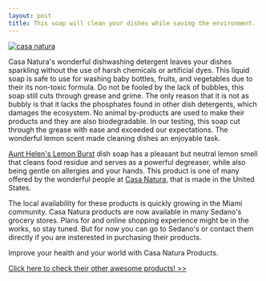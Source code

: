 ```yaml
---
layout: post
title: This soap will clean your dishes while saving the environment.
---
```


[![casa natura](http://casanaturaproducts.com/wp-content/uploads/2014/07/Dish1200X480-1024x409.jpg)](http://casanaturaproducts.com/portfolio-item/aunt-helens-lemon-burst-dish-soap/)

Casa Natura's wonderful dishwashing detergent leaves your dishes sparkling without the use of harsh chemicals or artificial dyes. This liquid soap is safe to use for washing baby bottles, fruits, and vegetables due to their its non-toxic formula. Do not be fooled by the lack of bubbles, this soap still cuts through grease and grime. The only reason that it is not as bubbly is that it lacks the phosphates found in other dish detergents, which damages the ecosystem. No animal by-products are used to make their products and they are also biodegradable. In our testing, this soap cut through the grease with ease and exceeded our expectations. The wonderful lemon scent made cleaning dishes an enjoyable task.

[Aunt Helen's Lemon Burst](http://casanaturaproducts.com/portfolio-item/aunt-helens-lemon-burst-dish-soap/) dish soap has a pleasant but neutral lemon smell that cleans food residue and serves as a powerful degreaser, while also being gentle on allergies and your hands. This product is one of many offered by the wonderful people at [Casa Natura](http://casanaturaproducts.com/), that is made in the United States.

The local availability for these products is quickly growing in the Miami community. Casa Natura products are now available in many Sedano's grocery stores. Plans for and online shopping experience might be in the works, so stay tuned. But for now you can go to Sedano's or contact them directly if you are insterested in purchasing their products. 

Improve your health and your world with Casa Natura Products.  


[Click here to check their other awesome products! >>](http://casanaturaproducts.com/products_page/)


